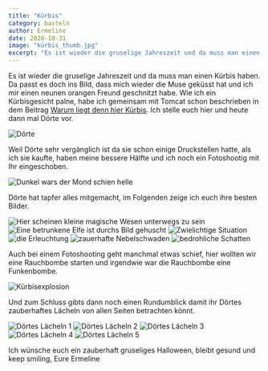 ```yaml
---
title: "Kürbis"
category: basteln
author: Ermeline
date: 2020-10-31
image: "kürbis_thumb.jpg"
excerpt: "Es ist wieder die gruselige Jahreszeit und da muss man einen Kürbis haben."
---
```

Es ist wieder die gruselige Jahreszeit und da muss man einen Kürbis haben. Da passt es doch ins Bild, dass mich wieder 
die Muse geküsst hat und ich mir einen neunen orangen Freund geschnitzt habe. 
Wie ich ein Kürbisgesicht palne, habe ich gemeinsam mit Tomcat schon beschrieben in dem Beitrag 
[Warum liegt denn hier Kürbis](/2014/10/warum-liegt-denn-hier-kurbis/).
Ich stelle euch hier und heute dann mal Dörte vor. 



![Dörte](P1770019.JPG)

Weil Dörte sehr vergänglich ist da sie schon einige Druckstellen hatte, als ich sie kaufte, haben meine bessere Hälfte 
und ich noch ein Fotoshootig mit Ihr eingeschoben. 

![Dunkel wars der Mond schien helle](P1760999.JPG)

Dörte hat tapfer alles mitgemacht, im Folgenden zeige ich euch ihre 
besten Bilder.

![Hier scheinen kleine magische Wesen unterwegs zu sein](P1760962.JPG)
![Eine betrunkene Elfe ist durchs Bild gehuscht](P1760967.JPG)
![Zwielichtige Situation](P1760984.JPG)
![die Erleuchtung](P1760988.JPG)
![zauerhafte Nebelschwaden](P1760991.JPG)
![bedrohliche Schatten](P1760998.JPG)

Auch bei einem Fotoshooting geht manchmal etwas schief, hier wollten wir eine Rauchbombe starten und irgendwie war die 
Rauchbombe eine Funkenbombe.

![Kürbisexplosion](P1770011.JPG)

Und zum Schluss gibts dann noch einen Rundumblick damit ihr Dörtes zauberhaftes Lächeln von allen Seiten betrachten 
könnt. 

![Dörtes Lächeln 1](P1770026.JPG)
![Dörtes Lächeln 2](P1770025.JPG)
![Dörtes Lächeln 3](P1770024.JPG)
![Dörtes Lächeln 4](P1770023.JPG)
![Dörtes Lächeln 5](P1770020.JPG)

Ich wünsche euch ein zauberhaft gruseliges Halloween, bleibt gesund und keep smiling, Eure Ermeline